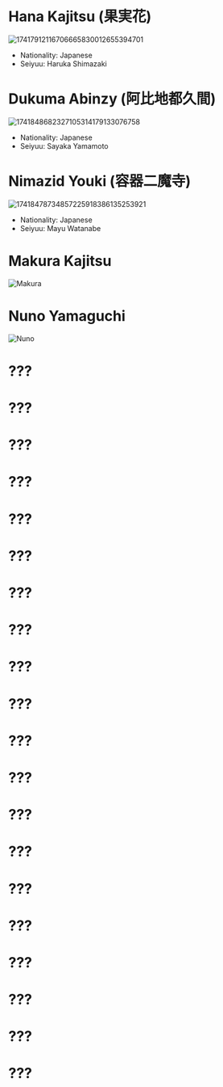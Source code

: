 # Hana Kajitsu (果実花)
![17417912116706665830012655394701](https://github.com/user-attachments/assets/428c65de-5906-4bcb-8eb9-3bd43116d354)
* Nationality: Japanese
* Seiyuu: Haruka Shimazaki
# Dukuma Abinzy (阿比地都久間)
![1741848682327105314179133076758](https://github.com/user-attachments/assets/322b40fe-9125-4c93-a548-88155648bcf6)
* Nationality: Japanese
* Seiyuu: Sayaka Yamamoto
# Nimazid Youki (容器二魔寺)
![17418478734857225918386135253921](https://github.com/user-attachments/assets/3d3e73e2-4f59-48be-a2c7-d80cc3f7e725)
* Nationality: Japanese
* Seiyuu: Mayu Watanabe
# Makura Kajitsu
![Makura](https://images.deepai.org/art-image/ffb0a25a67794c0980952d6d8de57912/makura-kajitsu-purple-in-j-pop-girl-yellow-shorts-pin.jpg)
# Nuno Yamaguchi
![Nuno](https://images.deepai.org/art-image/f03f888b869c41eaa31462c5a7fc9038/nuno-yamaguchi-green-in-j-pop-girl-red-shorts-white-i.jpg)
# ???
# ???
# ???
# ???
# ???
# ???
# ???
# ???
# ???
# ???
# ???
# ???
# ???
# ???
# ???
# ???
# ???
# ???
# ???
# ???
